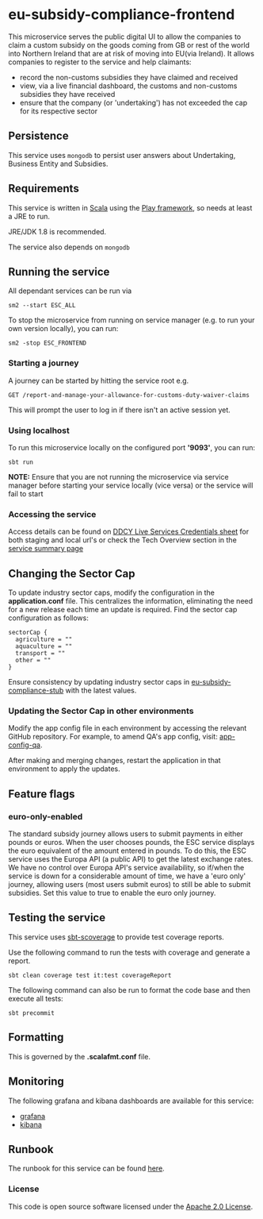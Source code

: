
# eu-subsidy-compliance-frontend

This microservice serves the public digital UI to allow the companies to claim a custom subsidy on the goods coming from
GB or rest of the world into Northern Ireland that are at risk of moving into EU(via Ireland). It allows companies to register 
to the service and help claimants:
- record the non-customs subsidies they have claimed and received
- view, via a live financial dashboard, the customs and non-customs subsidies they have received
- ensure that the company (or 'undertaking') has not exceeded the cap for its respective sector

## Persistence

This service uses `mongodb` to persist user answers about Undertaking, Business Entity and Subsidies.
## Requirements

This service is written in [Scala](http://www.scala-lang.org/) using the
[Play framework](http://playframework.com/), so needs at least a JRE to run.

JRE/JDK 1.8 is recommended.

The service also depends on `mongodb`

## Running the service

All dependant services can be run via
```
sm2 --start ESC_ALL
```


To stop the microservice from running on service manager (e.g. to run your own version locally), you can run:

```
sm2 -stop ESC_FRONTEND 
```

### Starting a journey
A journey can be started by hitting the service root e.g.
```
GET /report-and-manage-your-allowance-for-customs-duty-waiver-claims
```
This will prompt the user to log in if there isn't an active session yet.


### Using localhost

To run this microservice locally on the configured port **'9093'**, you can run:

```
sbt run 
```

**NOTE:** Ensure that you are not running the microservice via service manager before starting your service locally (vice versa) or the service will fail to start


### Accessing the service

Access details can be found on
[DDCY Live Services Credentials sheet](https://docs.google.com/spreadsheets/d/1ecLTROmzZtv97jxM-5LgoujinGxmDoAuZauu2tFoAVU/edit?gid=1186990023#gid=1186990023)
for both staging and local url's or check the Tech Overview section in the
[service summary page ](https://confluence.tools.tax.service.gov.uk/display/ELSY/EUSC+Service+Summary)

## Changing the Sector Cap

To update industry sector caps, modify the configuration in the **application.conf** file. This centralizes the information, eliminating the need for a new release each time an update is required. Find the sector cap configuration as follows:
```
sectorCap {
  agriculture = ""
  aquaculture = ""
  transport = ""
  other = ""
}
```
Ensure consistency by updating industry sector caps in [eu-subsidy-compliance-stub](https://github.com/hmrc/eu-subsidy-compliance-stub) with the latest values.

### Updating the Sector Cap in other environments

Modify the app config file in each environment by accessing the relevant GitHub repository. For example, to amend QA's app config, visit: [app-config-qa](https://github.com/hmrc/app-config-qa).

After making and merging changes, restart the application in that environment to apply the updates.

## Feature flags

### euro-only-enabled
The standard subsidy journey allows users to submit payments in either pounds or euros. When the user chooses pounds, the ESC service displays the euro equivalent of the amount entered in pounds. To do this, the ESC service uses the Europa API (a public API) to get the latest exchange rates. We have no control over Europa API's service availability, so if/when the service is down for a considerable amount of time, we have a 'euro only' journey, allowing users (most users submit euros) to still be able to submit subsidies.
Set this value to true to enable the euro only journey.

## Testing the service

This service uses [sbt-scoverage](https://github.com/scoverage/sbt-scoverage) to
provide test coverage reports.

Use the following command to run the tests with coverage and generate a report.

```
sbt clean coverage test it:test coverageReport
```

The following command can also be run to format the code base and then execute all tests:

```
sbt precommit
```

## Formatting
This is governed by the **.scalafmt.conf** file.

## Monitoring

The following grafana and kibana dashboards are available for this service:
* [grafana](https://grafana.tools.production.tax.service.gov.uk/d/RwwxDLSnz/eu-subsidy-compliance-frontend)
* [kibana](https://kibana.tools.production.tax.service.gov.uk/app/kibana#/dashboard/eu-subsidy-compliance-frontend)

## Runbook

The runbook for this service can be found
[here](https://confluence.tools.tax.service.gov.uk/display/SC/Runbook+-+Subsidy+Compliance).

### License

This code is open source software licensed under the [Apache 2.0 License]("http://www.apache.org/licenses/LICENSE-2.0.html").
